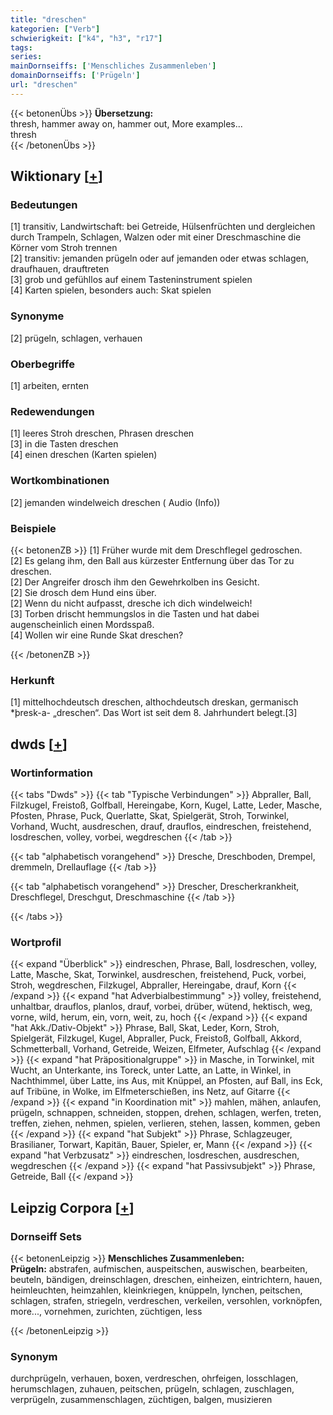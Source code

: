 ```yaml
---
title: "dreschen"
kategorien: ["Verb"]
schwierigkeit: ["k4", "h3", "r17"]
tags:
series:
mainDornseiffs: ['Menschliches Zusammenleben']
domainDornseiffs: ['Prügeln']
url: "dreschen"
---
```


{{< betonenÜbs >}}
**Übersetzung:**  
thresh, hammer away on, hammer out, More examples...  
thresh  
{{< /betonenÜbs >}}

## Wiktionary [[+](https://de.wiktionary.org/wiki/dreschen)]

### Bedeutungen
[1] transitiv, Landwirtschaft: bei Getreide, Hülsenfrüchten und dergleichen durch Trampeln, Schlagen, Walzen oder mit einer Dreschmaschine die Körner vom Stroh trennen  
[2] transitiv: jemanden prügeln oder auf jemanden oder etwas schlagen, draufhauen, drauftreten  
[3] grob und gefühllos auf einem Tasteninstrument spielen  
[4] Karten spielen, besonders auch: Skat spielen  

### Synonyme
[2] prügeln, schlagen, verhauen  

### Oberbegriffe
[1] arbeiten, ernten  

### Redewendungen
[1] leeres Stroh dreschen, Phrasen dreschen  
[3] in die Tasten dreschen  
[4] einen dreschen (Karten spielen)  

### Wortkombinationen
[2] jemanden windelweich dreschen ( Audio (Info))  

### Beispiele
{{< betonenZB >}}
[1] Früher wurde mit dem Dreschflegel gedroschen.  
[2] Es gelang ihm, den Ball aus kürzester Entfernung über das Tor zu dreschen.  
[2] Der Angreifer drosch ihm den Gewehrkolben ins Gesicht.  
[2] Sie drosch dem Hund eins über.  
[2] Wenn du nicht aufpasst, dresche ich dich windelweich!  
[3] Torben drischt hemmungslos in die Tasten und hat dabei augenscheinlich einen Mordsspaß.  
[4] Wollen wir eine Runde Skat dreschen?  

{{< /betonenZB >}}
### Herkunft
[1] mittelhochdeutsch dreschen, althochdeutsch dreskan, germanisch *þresk-a- „dreschen“. Das Wort ist seit dem 8. Jahrhundert belegt.[3]  



## dwds [[+](https://www.dwds.de/wb/dreschen)]

### Wortinformation
{{< tabs "Dwds" >}}
{{< tab "Typische Verbindungen" >}}
Abpraller, Ball, Filzkugel, Freistoß, Golfball, Hereingabe, Korn, Kugel, Latte, Leder, Masche, Pfosten, Phrase, Puck, Querlatte, Skat, Spielgerät, Stroh, Torwinkel, Vorhand, Wucht, ausdreschen, drauf, drauflos, eindreschen, freistehend, losdreschen, volley, vorbei, wegdreschen
{{< /tab >}}

{{< tab "alphabetisch vorangehend" >}}
Dresche, Dreschboden, Drempel, dremmeln, Drellauflage
{{< /tab >}}

{{< tab "alphabetisch vorangehend" >}}
Drescher, Drescherkrankheit, Dreschflegel, Dreschgut, Dreschmaschine
{{< /tab >}}

{{< /tabs >}}

### Wortprofil
{{< expand "Überblick" >}} eindreschen, Phrase, Ball, losdreschen, volley, Latte, Masche, Skat, Torwinkel, ausdreschen, freistehend, Puck, vorbei, Stroh, wegdreschen, Filzkugel, Abpraller, Hereingabe, drauf, Korn {{< /expand >}}
{{< expand "hat Adverbialbestimmung" >}} volley, freistehend, unhaltbar, drauflos, planlos, drauf, vorbei, drüber, wütend, hektisch, weg, vorne, wild, herum, ein, vorn, weit, zu, hoch {{< /expand >}}
{{< expand "hat Akk./Dativ-Objekt" >}} Phrase, Ball, Skat, Leder, Korn, Stroh, Spielgerät, Filzkugel, Kugel, Abpraller, Puck, Freistoß, Golfball, Akkord, Schmetterball, Vorhand, Getreide, Weizen, Elfmeter, Aufschlag {{< /expand >}}
{{< expand "hat Präpositionalgruppe" >}} in Masche, in Torwinkel, mit Wucht, an Unterkante, ins Toreck, unter Latte, an Latte, in Winkel, in Nachthimmel, über Latte, ins Aus, mit Knüppel, an Pfosten, auf Ball, ins Eck, auf Tribüne, in Wolke, im Elfmeterschießen, ins Netz, auf Gitarre {{< /expand >}}
{{< expand "in Koordination mit" >}} mahlen, mähen, anlaufen, prügeln, schnappen, schneiden, stoppen, drehen, schlagen, werfen, treten, treffen, ziehen, nehmen, spielen, verlieren, stehen, lassen, kommen, geben {{< /expand >}}
{{< expand "hat Subjekt" >}} Phrase, Schlagzeuger, Brasilianer, Torwart, Kapitän, Bauer, Spieler, er, Mann {{< /expand >}}
{{< expand "hat Verbzusatz" >}} eindreschen, losdreschen, ausdreschen, wegdreschen {{< /expand >}}
{{< expand "hat Passivsubjekt" >}} Phrase, Getreide, Ball {{< /expand >}}

## Leipzig Corpora [[+](https://corpora.uni-leipzig.de/en/res?word=dreschen&corpusId=deu_newscrawl-public_2018)]

### Dornseiff Sets
{{< betonenLeipzig >}}
**Menschliches Zusammenleben:**  
**Prügeln:** abstrafen, aufmischen, auspeitschen, auswischen, bearbeiten, beuteln, bändigen, dreinschlagen, dreschen, einheizen, eintrichtern, hauen, heimleuchten, heimzahlen, kleinkriegen, knüppeln, lynchen, peitschen, schlagen, strafen, striegeln, verdreschen, verkeilen, versohlen, vorknöpfen, more..., vornehmen, zurichten, züchtigen, less  

{{< /betonenLeipzig >}}

### Synonym
durchprügeln, verhauen, boxen, verdreschen, ohrfeigen, losschlagen, herumschlagen, zuhauen, peitschen, prügeln, schlagen, zuschlagen, verprügeln, zusammenschlagen, züchtigen, balgen, musizieren

